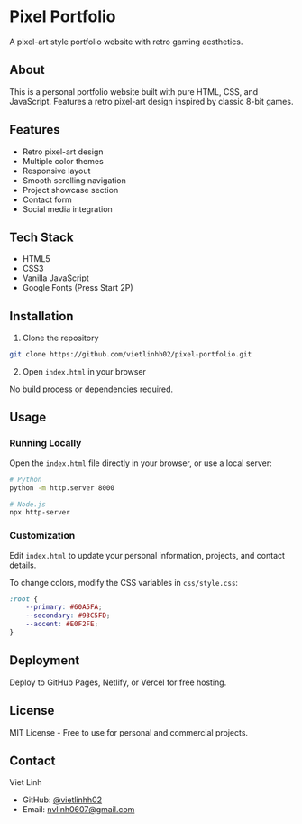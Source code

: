 # Pixel Portfolio

A pixel-art style portfolio website with retro gaming aesthetics.

## About

This is a personal portfolio website built with pure HTML, CSS, and JavaScript. Features a retro pixel-art design inspired by classic 8-bit games.

## Features

- Retro pixel-art design
- Multiple color themes
- Responsive layout
- Smooth scrolling navigation
- Project showcase section
- Contact form
- Social media integration

## Tech Stack

- HTML5
- CSS3
- Vanilla JavaScript
- Google Fonts (Press Start 2P)

## Installation

1. Clone the repository
```bash
git clone https://github.com/vietlinhh02/pixel-portfolio.git
```

2. Open `index.html` in your browser

No build process or dependencies required.

## Usage

### Running Locally

Open the `index.html` file directly in your browser, or use a local server:

```bash
# Python
python -m http.server 8000

# Node.js
npx http-server
```

### Customization

Edit `index.html` to update your personal information, projects, and contact details.

To change colors, modify the CSS variables in `css/style.css`:

```css
:root {
    --primary: #60A5FA;
    --secondary: #93C5FD;
    --accent: #E0F2FE;
}
```

## Deployment

Deploy to GitHub Pages, Netlify, or Vercel for free hosting.

## License

MIT License - Free to use for personal and commercial projects.

## Contact

Viet Linh
- GitHub: [@vietlinhh02](https://github.com/vietlinhh02)
- Email: nvlinh0607@gmail.com
